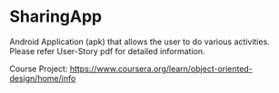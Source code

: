 # SharingApp

Android Application (apk) that allows the user to do various activities. Please refer User-Story pdf for detailed information.

Course Project: https://www.coursera.org/learn/object-oriented-design/home/info
